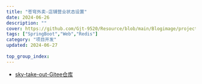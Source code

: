 ```yaml
---
title: "苍穹外卖-店铺营业状态设置"
date: 2024-06-26
description: ""
cover: https://github.com/Gjt-9520/Resource/blob/main/Blogimage/project/SkyTakeOut/%E8%8B%8D%E7%A9%B9%E5%A4%96%E5%8D%96-%E8%8F%9C%E5%93%81%E7%AE%A1%E7%90%86.png?raw=true
tags: ["SpringBoot","Web","Redis"]
category: "项目开发"
updated: 2024-06-27
  
top_group_index: 
---
```


- [sky-take-out-Gitee仓库](https://gitee.com/gjt_1538048299/sky-take-out)